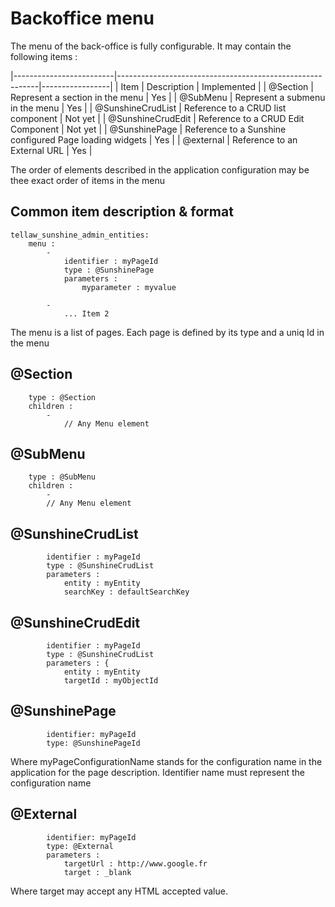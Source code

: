 # Backoffice menu

The menu of the back-office is fully configurable. It may contain the following items :

|-------------------------|----------------------------------------------------------|-----------------|
| Item                    | Description                                              | Implemented     |
| @Section                | Represent a section in the menu                          | Yes             |
| @SubMenu                | Represent a submenu in the menu                          | Yes             |
| @SunshineCrudList       | Reference to a CRUD list component                       | Not yet         |
| @SunshineCrudEdit       | Reference to a CRUD Edit Component                       | Not yet         |
| @SunshinePage           | Reference to a Sunshine configured Page loading widgets  | Yes             |
| @external               | Reference to an External URL                             | Yes             |

The order of elements described in the application configuration may be thee exact order of items in the menu

## Common item description & format

```
tellaw_sunshine_admin_entities:
    menu :
        -
            identifier : myPageId
            type : @SunshinePage
            parameters : 
                myparameter : myvalue            

        - 
            ... Item 2
```

The menu is a list of pages. Each page is defined by its type and a uniq Id in the menu

## @Section

```
    type : @Section
    children :
        -
            // Any Menu element

```

## @SubMenu

```
    type : @SubMenu
    children :
        -
        // Any Menu element

```


## @SunshineCrudList

```
        identifier : myPageId
        type : @SunshineCrudList
        parameters : 
            entity : myEntity
            searchKey : defaultSearchKey

```

## @SunshineCrudEdit
```
        identifier : myPageId
        type : @SunshineCrudList
        parameters : {
            entity : myEntity
            targetId : myObjectId

```

## @SunshinePage
```
        identifier: myPageId
        type: @SunshinePageId

```

Where myPageConfigurationName stands for the configuration name in the application for the page description. Identifier name must represent the configuration name

## @External
```
        identifier: myPageId
        type: @External
        parameters :
            targetUrl : http://www.google.fr
            target : _blank

```

Where target may accept any HTML accepted value.